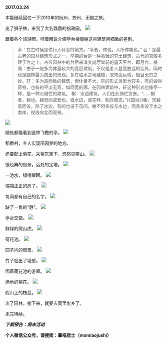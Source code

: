 
          
**2017.03.24**

本篇继续回忆一下2010年的杭州、苏州、无锡之旅。

出了狮子林，来到了大名鼎鼎的拙政园。
![](http://wx3.sinaimg.cn/large/627d9660ly1fdxisqk1sbj20yg0je0xg.jpg)


跟着各个旅游团，听着解说介绍亭台楼阁榭这些建筑间细微的差别。
>亭：在古时候是供行人休息的地方。“亭者，停也。人所停集也。” 台：是最古老的园林建筑形式之一，早期的台是一种高耸的夯土建筑，古代的宫殿多建于台之上。古典园林中的台后来演变成厅堂前的露天平台，即月台。楼阁：由于一般多为体量较大的高层建筑，不仅是游人登高放远的佳处，同时也是园林最为突出的景观。多在临水之地建楼，取凭高远眺，极目无穷之妙。轩：多为高而敞的建筑，但体量不大。轩的形式类型也较多，有的做得奇特，也有的平淡无奇，如同宽的廊。在园林建筑中，轩这种形式也像亭一样，是一种点缀性的建筑。 榭：水边建筑，人们在此倚栏赏景。“……榭者，藉也。藉景而成者也。或水边，或花畔，制亦随态。”(《园冶》)榭，凭藉景而设，除了水边，有的也设于花间。榭不但多设与水边，而且多设于水之南岸，视线向北而观景。


![](http://wx3.sinaimg.cn/large/627d9660ly1fdxisojmgsj20yg0je7dw.jpg)


随处都能看到这种飞檐的亭。
![](http://wx3.sinaimg.cn/large/627d9660ly1fdxisn1c2fj20yg0jeag3.jpg)


稻香村，主人实现田园梦的地方。

还要配上菊花，采菊东篱下，悠然见南山。
![](http://wx3.sinaimg.cn/large/627d9660ly1fdxispwsj3j20yg0je7eg.jpg)


很经典的借景，远处的宝塔。
![](http://wx3.sinaimg.cn/large/627d9660ly1fdxismjfyqj20yg0je7c5.jpg)


一池水，绿得耀眼。
![](http://wx3.sinaimg.cn/large/627d9660ly1fdxisnyl31j20yg0jeq87.jpg)


端端正正的房子。
![](http://wx3.sinaimg.cn/large/627d9660ly1fdxisn96vxj20yg0jetgu.jpg)


每间都有自己的名字。
![](http://wx3.sinaimg.cn/large/627d9660ly1fdxisq9m9vj20yg0jeade.jpg)


缺了一角的“静”。
![](http://wx3.sinaimg.cn/large/627d9660ly1fdxispowkxj20yg0jegon.jpg)


亭台交错。
![](http://wx3.sinaimg.cn/large/627d9660ly1fdxispicadj20yg0jen49.jpg)


鲜绿的爬山虎。
![](http://wx3.sinaimg.cn/large/627d9660ly1fdxispbovdj20yg0jegr8.jpg)


荷花池。
![](http://wx3.sinaimg.cn/large/627d9660ly1fdxisnl9kgj20yg0jejvv.jpg)


园子内的借景。
![](http://wx3.sinaimg.cn/large/627d9660ly1fdxisnsc3jj20yg0jewmm.jpg)


竹子钻出了墙壁。
![](http://wx3.sinaimg.cn/large/627d9660ly1fdxisoclmrj20yg0jen0p.jpg)


围着荷花池的游廊。
![](http://wx3.sinaimg.cn/large/627d9660ly1fdxismuyn2j20yg0jejzf.jpg)


满地的菊花。
![](http://wx3.sinaimg.cn/large/627d9660ly1fdxiso6a01j20yg0jeq9h.jpg)


假山上的枝蔓。
![](http://wx3.sinaimg.cn/large/627d9660ly1fdxisoxy2ij20yg0jedmn.jpg)


出了园林，接下来，就要去同里水乡了。

未完待续。


***下期预告：周末活动***


**个人微信公众号，请搜索：摹喵居士（momiaojushi）**

        